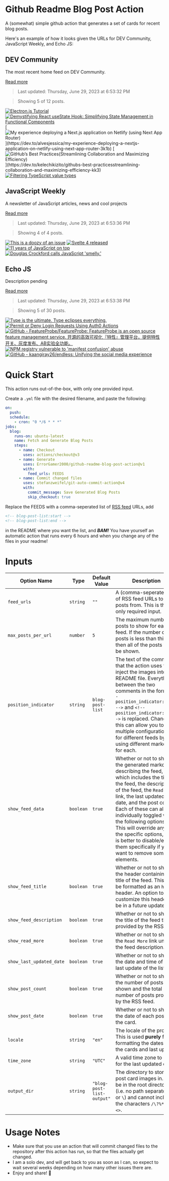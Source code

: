 # Github Readme Blog Post Action

A (somewhat) simple github action that generates a set of cards for recent blog posts.

Here's an example of how it looks given the URLs for DEV Community, JavaScript Weekly, and Echo JS:

<!-- post-list:start -->
## DEV Community

The most recent home feed on DEV Community.

[Read more](https://dev.to)
> Last updated: Thursday, June 29, 2023 at 6:53:32 PM

> Showing 5 of 12 posts.

[![Electron.js Tutorial](https://raw.githubusercontent.com/ErrorGamer2000/github-readme-blog-post-action/main/generated_files/DEV_Community/Electron.js_Tutorial.svg)](https://dev.to/kiraaziz/electronjs-tutorial-1cb3)
[![Demystifying React useState Hook: Simplifying State Management in Functional Components](https://raw.githubusercontent.com/ErrorGamer2000/github-readme-blog-post-action/main/generated_files/DEV_Community/Demystifying_React_useState_Hook__Simplifying_State_Management_in_Functional_Components.svg)](https://dev.to/bouquet/demystifying-react-usestate-hook-simplifying-state-management-in-functional-components-4n83)
[![My experience deploying a Next.js application on Netlify (using Next App Router)](https://raw.githubusercontent.com/ErrorGamer2000/github-readme-blog-post-action/main/generated_files/DEV_Community/My_experience_deploying_a_Next.js_application_on_Netlify_(using_Next_App_Router).svg)](https://dev.to/alvesjessica/my-experience-deploying-a-nextjs-application-on-netlify-using-next-app-router-3k1b)
[![GitHub’s Best Practices(Streamlining Collaboration and Maximizing Efficiency)](https://raw.githubusercontent.com/ErrorGamer2000/github-readme-blog-post-action/main/generated_files/DEV_Community/GitHub’s_Best_Practices(Streamlining_Collaboration_and_Maximizing_Efficiency).svg)](https://dev.to/kelechikizito/githubs-best-practicesstreamlining-collaboration-and-maximizing-efficiency-kk3)
[![Filtering TypeScript value types](https://raw.githubusercontent.com/ErrorGamer2000/github-readme-blog-post-action/main/generated_files/DEV_Community/Filtering_TypeScript_value_types.svg)](https://dev.to/logrocket/filtering-typescript-value-types-4adh)


## JavaScript Weekly

A newsletter of JavaScript articles, news and cool projects

[Read more](https://javascriptweekly.com/)
> Last updated: Thursday, June 29, 2023 at 6:53:36 PM

> Showing 4 of 4 posts.

[![This is a doozy of an issue](https://raw.githubusercontent.com/ErrorGamer2000/github-readme-blog-post-action/main/generated_files/JavaScript_Weekly/This_is_a_doozy_of_an_issue.svg)](https://javascriptweekly.com/issues/645)
[![Svelte 4 released](https://raw.githubusercontent.com/ErrorGamer2000/github-readme-blog-post-action/main/generated_files/JavaScript_Weekly/Svelte_4_released.svg)](https://javascriptweekly.com/issues/644)
[![11 years of JavaScript on top](https://raw.githubusercontent.com/ErrorGamer2000/github-readme-blog-post-action/main/generated_files/JavaScript_Weekly/11_years_of_JavaScript_on_top.svg)](https://javascriptweekly.com/issues/643)
[![Douglas Crockford calls JavaScript 'smelly.'](https://raw.githubusercontent.com/ErrorGamer2000/github-readme-blog-post-action/main/generated_files/JavaScript_Weekly/Douglas_Crockford_calls_JavaScript_'smelly.'.svg)](https://javascriptweekly.com/issues/642)


## Echo JS

Description pending

[Read more](
http://www.echojs.com
)
> Last updated: Thursday, June 29, 2023 at 6:53:38 PM

> Showing 5 of 30 posts.

[![Type is the ultimate. Type eclipses everything.](https://raw.githubusercontent.com/ErrorGamer2000/github-readme-blog-post-action/main/generated_files/_Echo_JS_/Type_is_the_ultimate._Type_eclipses_everything..svg)](https://adropincalm.com/blog/type-is-the-ultimate-type-eclipses-everything/)
[![Permit or Deny Login Requests Using Auth0 Actions](https://raw.githubusercontent.com/ErrorGamer2000/github-readme-blog-post-action/main/generated_files/_Echo_JS_/Permit_or_Deny_Login_Requests_Using_Auth0_Actions.svg)](https://auth0.com/blog/permit-or-deny-login-requests-using-auth0-actions/)
[![GitHub - FeatureProbe/FeatureProbe: FeatureProbe is an open source feature management service. 开源的高效可视化『特性』管理平台，提供特性开关、灰度发布、AB实验全功能。](https://raw.githubusercontent.com/ErrorGamer2000/github-readme-blog-post-action/main/generated_files/_Echo_JS_/GitHub_-_FeatureProbe_FeatureProbe__FeatureProbe_is_an_open_source_feature_management_service._开源的高效可视化『特性』管理平台，提供特性开关、灰度发布、AB实验全功能。.svg)](https://github.com/FeatureProbe/FeatureProbe)
[![NPM registry vulnerable to 'manifest confusion' abuse](https://raw.githubusercontent.com/ErrorGamer2000/github-readme-blog-post-action/main/generated_files/_Echo_JS_/NPM_registry_vulnerable_to_'manifest_confusion'_abuse.svg)](https://www.theregister.com/2023/06/27/javascript_registry_npm_vulnerable/)
[![GitHub - kaangiray26/endless: Unifying the social media experience](https://raw.githubusercontent.com/ErrorGamer2000/github-readme-blog-post-action/main/generated_files/_Echo_JS_/GitHub_-_kaangiray26_endless__Unifying_the_social_media_experience.svg)](https://github.com/kaangiray26/endless)


<!-- post-list:end -->

# Quick Start

This action runs out-of-the-box, with only one provided input.

Create a `.yml` file with the desired filename, and paste the following:

```yml
on:
  push:
  schedule:
    - cron: "0 */6 * * *"
jobs:
  blog:
    runs-on: ubuntu-latest
    name: Fetch and Generate Blog Posts
    steps:
      - name: Checkout
        uses: actions/checkout@v3
      - name: Generate
        uses: ErrorGamer2000/github-readme-blog-post-action@v1
        with:
          feed_urls: FEEDS
      - name: Commit changed files
        uses: stefanzweifel/git-auto-commit-action@v4
        with:
          commit_message: Save Generated Blog Posts
          skip_checkout: true
```

Replace the FEEDS with a comma-seperated list of [RSS feed](https://rss.com/blog/how-do-rss-feeds-work/) URLs, add

```md
<!-- blog-post-list:start -->
<!-- blog-post-list:end -->
```

in the README where you want the list, and **_BAM!_** You have yourself an automatic action that runs every 6 hours and when you change any of the files in your readme!

# Inputs

<table>
  <thead>
    <tr>
      <th>Option Name</th>
      <th>Type</th>
      <th>Default Value</th>
      <th>Description</th>
    </tr>
  </thead>
  <tbody>
    <tr>
      <td><code>feed_urls</code></td>
      <td><code>string</code></td>
      <td><code>""</code></td>
      <td>A (comma-seperated) list of RSS feed URLs to load posts from. This is the only required input.</td>
    </tr>
    <tr>
      <td><code>max_posts_per_url</code></td>
      <td><code>number</code></td>
      <td><code>5</code></td>
      <td>The maximum number of posts to show for each feed. If the number of posts is less than this, then all of the posts will be shown.</td>
    </tr>
    <tr>
      <td><code>position_indicator</code></td>
      <td><code>string</code></td>
      <td><code>blog-post-list</code></td>
      <td>The text of the comments that the action uses to inject the images into the README file. Everything between the two comments in the form <code>&lt;!-- position_indicator:start --&gt;</code> and <code>&lt;!-- position_indicator:end --&gt;</code> is replaced. Changing this can allow you to use multiple configurations for different feeds by using different markers for each.</td>
    </tr>
    <tr>
      <td><code>show_feed_data</code></td>
      <td><code>boolean</code></td>
      <td><code>true</code></td>
      <td>Whether or not to show the generated markdown describing the feed, which includes the title of the feed, the description of the feed, the <code>Read More</code> link, the last updated date, and the post count. Each of these can also be individually toggled with the following options. This will override any of the specific options, so it is better to disable/enable them specifically if you want to remove some elements.</td>
    </tr>
    <tr>
      <td><code>show_feed_title</code></td>
      <td><code>boolean</code></td>
      <td><code>true</code></td>
      <td>Whether or not to show the header containing the title of the feed. This will be formatted as an <code>h2</code> header. An option to customize this header will be in a future update.</td>
    </tr>
    <tr>
      <td><code>show_feed_description</code></td>
      <td><code>boolean</code></td>
      <td><code>true</code></td>
      <td>Whether or not to show the title of the feed that is provided by the RSS feed.</td>
    </tr>
    <tr>
      <td><code>show_read_more</code></td>
      <td><code>boolean</code></td>
      <td><code>true</code></td>
      <td>Whether or not to show the <code>Read More</code> link under the feed description.</td>
    </tr>
    <tr>
      <td><code>show_last_updated_date</code></td>
      <td><code>boolean</code></td>
      <td><code>true</code></td>
      <td>Whether or not to show the date and time of the last update of the list.</td>
    </tr>
    <tr>
      <td><code>show_post_count</code></td>
      <td><code>boolean</code></td>
      <td><code>true</code></td>
      <td>Whether or not to show the number of posts shown and the total number of posts provided by the RSS feed.</td>
    </tr>
    <tr>
      <td><code>show_post_date</code></td>
      <td><code>boolean</code></td>
      <td><code>true</code></td>
      <td>Whether or not to show the date of each post on the card.</td>
    </tr>
    <tr>
      <td><code>locale</code></td>
      <td><code>string</code></td>
      <td><code>"en"</code></td>
      <td>The locale of the project. This is used <strong>purely</strong> for formatting the dates of the cards and last update.</td>
    </tr>
    <tr>
      <td><code>time_zone</code></td>
      <td><code>string</code></td>
      <td><code>"UTC"</code></td>
      <td>A valid time zone to use for the last updated date.</td>
    </tr>
    <tr>
      <td><code>output_dir</code></td>
      <td><code>string</code></td>
      <td><code>"blog-post-list-output"</code></td>
      <td>The directory to store the post card images in. Must be in the root directory (i.e. no path separators <code>/</code> or <code>\</code>) and cannot include the characters <code>/\?%*:|"&lt;&gt;</code>.</td>
    </tr>
<!--
    <tr>
      <td><code></code></td>
      <td><cde></cde></td>
      <td><code></code></td>
      <td></td>
    </tr>
-->
  </tbody>
</table>

# Usage Notes

- Make sure that you use an action that will commit changed files to the repository after this action has run, so that the files actually get changed.
- I am a solo dev, and will get back to you as soon as I can, so expect to wait several weeks depending on how many other issues there are.
- Enjoy and share! 🤗
